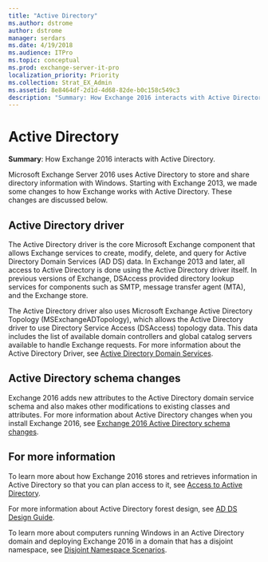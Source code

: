 ```yaml
---
title: "Active Directory"
ms.author: dstrome
author: dstrome
manager: serdars
ms.date: 4/19/2018
ms.audience: ITPro
ms.topic: conceptual
ms.prod: exchange-server-it-pro
localization_priority: Priority
ms.collection: Strat_EX_Admin
ms.assetid: 8e8464df-2d1d-4d68-82de-b0c158c549c3
description: "Summary: How Exchange 2016 interacts with Active Directory."
---
```


# Active Directory

 **Summary**: How Exchange 2016 interacts with Active Directory.
  
Microsoft Exchange Server 2016 uses Active Directory to store and share directory information with Windows. Starting with Exchange 2013, we made some changes to how Exchange works with Active Directory. These changes are discussed below.
  
## Active Directory driver

The Active Directory driver is the core Microsoft Exchange component that allows Exchange services to create, modify, delete, and query for Active Directory Domain Services (AD DS) data. In Exchange 2013 and later, all access to Active Directory is done using the Active Directory driver itself. In previous versions of Exchange, DSAccess provided directory lookup services for components such as SMTP, message transfer agent (MTA), and the Exchange store.
  
The Active Directory driver also uses Microsoft Exchange Active Directory Topology (MSExchangeADTopology), which allows the Active Directory driver to use Directory Service Access (DSAccess) topology data. This data includes the list of available domain controllers and global catalog servers available to handle Exchange requests. For more information about the Active Directory Driver, see [Active Directory Domain Services](https://go.microsoft.com/fwlink/p/?linkid=110942).
  
## Active Directory schema changes

Exchange 2016 adds new attributes to the Active Directory domain service schema and also makes other modifications to existing classes and attributes. For more information about Active Directory changes when you install Exchange 2016, see [Exchange 2016 Active Directory schema changes](ad-schema-changes.md).
  
## For more information

To learn more about how Exchange 2016 stores and retrieves information in Active Directory so that you can plan access to it, see [Access to Active Directory](ad-access.md).
  
For more information about Active Directory forest design, see [AD DS Design Guide](https://go.microsoft.com/fwlink/p/?LinkId=264957).
  
To learn more about computers running Windows in an Active Directory domain and deploying Exchange 2016 in a domain that has a disjoint namespace, see [Disjoint Namespace Scenarios](http://technet.microsoft.com/library/90101d49-6f45-44be-8a93-eeb2c8283e3b.aspx).
  


